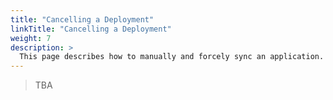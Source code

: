 ```yaml
---
title: "Cancelling a Deployment"
linkTitle: "Cancelling a Deployment"
weight: 7
description: >
  This page describes how to manually and forcely sync an application.
---
```


> TBA
